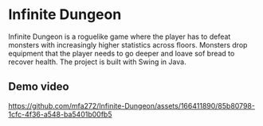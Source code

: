 # Infinite Dungeon

Infinite Dungeon is a roguelike game where the player has to defeat monsters with increasingly higher statistics across floors. Monsters drop equipment that the player needs to go deeper and loave sof bread to recover health. 
The project is built with Swing in Java.

## Demo video

https://github.com/mfa272/Infinite-Dungeon/assets/166411890/85b80798-1cfc-4f36-a548-ba5401b00fb5
